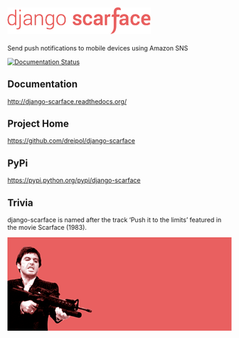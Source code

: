![django-scarface](logo.png "docs/django-scarface")
-----------

Send push notifications to mobile devices using Amazon SNS

[![Documentation Status](https://readthedocs.org/projects/django-scarface/badge/?version=latest)](https://readthedocs.org/projects/django-scarface/?badge=latest)

Documentation
-----------
http://django-scarface.readthedocs.org/

Project Home
------------
https://github.com/dreipol/django-scarface

PyPi
------------
https://pypi.python.org/pypi/django-scarface


Trivia
------------
django-scarface is named after the track ‘Push it to the limits’ featured in the movie Scarface (1983).

![Scarface the movie (1983)](docs/scarface-movie.png "Scarface the movie (1983)")